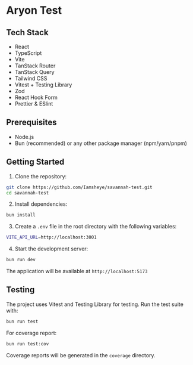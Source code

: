 # Aryon Test

## Tech Stack

- React
- TypeScript
- Vite
- TanStack Router
- TanStack Query
- Tailwind CSS
- Vitest + Testing Library
- Zod
- React Hook Form
- Prettier & ESlint

## Prerequisites

- Node.js
- Bun (recommended) or any other package manager (npm/yarn/pnpm)

## Getting Started

1. Clone the repository:

```bash
git clone https://github.com/Iamsheye/savannah-test.git
cd savannah-test
```

2. Install dependencies:

```bash
bun install
```

3. Create a `.env` file in the root directory with the following variables:

```bash
VITE_API_URL=http://localhost:3001
```

4. Start the development server:

```bash
bun run dev
```

The application will be available at `http://localhost:5173`

## Testing

The project uses Vitest and Testing Library for testing. Run the test suite with:

```bash
bun run test
```

For coverage report:

```bash
bun run test:cov
```

Coverage reports will be generated in the `coverage` directory.
